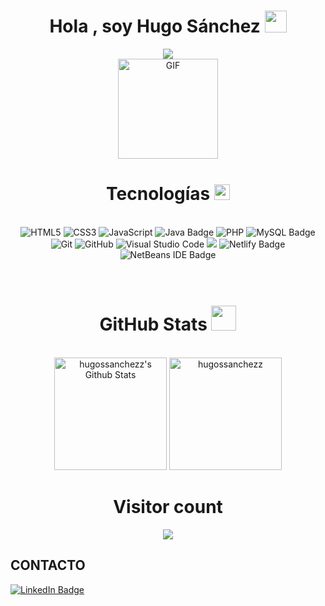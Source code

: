 
<h1 align="center"><b>Hola , soy Hugo Sánchez </b><img src="https://media.giphy.com/media/hvRJCLFzcasrR4ia7z/giphy.gif" width="35"></h1>
<p align="center">
  <a href="https://github.com/DenverCoder1/readme-typing-svg">
    <img src="https://readme-typing-svg.herokuapp.com?lines=Bienvenido+a+mi+Github;Estudiante+de+CFGS+Desarrollo+Web;Always%20learning%20new%20things&center=true&width=380&height=45">
  </a>
  </br>
<img alt="GIF" height="160px" src="https://media.giphy.com/media/Ah3zHH7hvsSB2/giphy.gif" />
</p>

<div align="center">
  <h1> Tecnologías
  <img src="https://media2.giphy.com/media/QssGEmpkyEOhBCb7e1/giphy.gif?cid=ecf05e47a0n3gi1bfqntqmob8g9aid1oyj2wr3ds3mg700bl&rid=giphy.gif" width="25">
  </h1>
</div>

</br>

<div align="center" display="flex">
  <img src="https://img.shields.io/badge/HTML5%20-%23E34F26.svg?style=for-the-badge&logo=html5&logoColor=white" alt="HTML5">
  <img src="https://img.shields.io/badge/CSS%20-%231572B6.svg?style=for-the-badge&logo=css3&logoColor=white" alt="CSS3">
  <img src="https://img.shields.io/badge/JavaScript%20-%23F7DF1E.svg?style=for-the-badge&logo=javascript&logoColor=black" alt="JavaScript">
  <img src="https://img.shields.io/badge/java-%23ED8B00.svg?style=for-the-badge&logo=openjdk&logoColor=white" alt="Java Badge">
  <img src="https://img.shields.io/badge/PHP-777BB4?style=for-the-badge&logo=php&logoColor=white" alt="PHP">
  <img src="https://img.shields.io/badge/mysql-4479A1.svg?style=for-the-badge&logo=mysql&logoColor=white" alt="MySQL Badge">
  <!-- SASS <img src="https://img.shields.io/badge/SASS-hotpink.svg?style=for-the-badge&logo=SASS&logoColor=white" alt="SASS Badge"> -->
  <!-- TYPESCRIPT <img src="https://img.shields.io/badge/typescript-%23007ACC.svg?style=for-the-badge&logo=typescript&logoColor=white" alt="TypeScript Badge"> -->
  <!-- VUE <img src="https://img.shields.io/badge/vuejs-%2335495e.svg?style=for-the-badge&logo=vuedotjs&logoColor=%234FC08D" alt="Vue.js Badge"> -->
  <!-- NODE <img src="https://img.shields.io/badge/node.js-6DA55F?style=for-the-badge&logo=node.js&logoColor=white" alt="Node.js Badge"> -->
  <!-- LARAVEL <img src="https://img.shields.io/badge/laravel-%23FF2D20.svg?style=for-the-badge&logo=laravel&logoColor=white" alt="Laravel Badge"> -->

  
  <img src="https://img.shields.io/badge/git-%23F05033.svg?style=for-the-badge&logo=git&logoColor=white" alt="Git">
  <img src="https://img.shields.io/badge/github-%23121011.svg?style=for-the-badge&logo=github&logoColor=white" alt="GitHub">
  <img src="https://img.shields.io/badge/Visual%20Studio%20Code-0078d7.svg?style=for-the-badge&logo=visual-studio-code&logoColor=white" alt="Visual Studio Code">
  <img src="https://img.shields.io/badge/Xampp-F37623?style=for-the-badge&logo=xampp&logoColor=white">
  <img src="https://img.shields.io/badge/netlify-%23000000.svg?style=for-the-badge&logo=netlify&logoColor=#00C7B7" alt="Netlify Badge">
  <img src="https://img.shields.io/badge/NetBeansIDE-1B6AC6.svg?style=for-the-badge&logo=apache-netbeans-ide&logoColor=white" alt="NetBeans IDE Badge">


</div>

</br>
</br>
<div align="center">
  <h1>GitHub Stats <img src = "https://github.com/7oSkaaa/7oSkaaa/blob/main/Images/Statistics.gif?raw=true" width = 40px></h1>
</br>
<img height="180px" src="https://github-readme-stats.vercel.app/api/top-langs?username=hugossanchezz&show_icons=true&theme=dark&locale=es&layout=compact" alt="hugossanchezz's Github Stats">
<img height="180px" src="https://github-readme-stats.vercel.app/api?username=hugossanchezz&show_icons=true&theme=dark&locale=es" alt="hugossanchezz" />
</div>

<div align="center"> 
  <h1>Visitor count</h1>
  <div align="center">
    <img src="https://profile-counter.glitch.me/hugossanchezz/count.svg"/>
  </div> 
</div>

 ## CONTACTO

<a href="https://www.linkedin.com/in/hugossanchezz/">
 <img src="https://img.shields.io/badge/linkedin-%230077B5.svg?style=for-the-badge&logo=linkedin&logoColor=white" alt="LinkedIn Badge">
</a>



